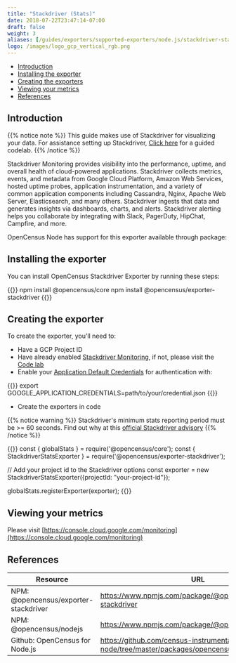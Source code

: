 ```yaml
---
title: "Stackdriver (Stats)"
date: 2018-07-22T23:47:14-07:00
draft: false
weight: 3
aliases: [/guides/exporters/supported-exporters/node.js/stackdriver-stats, /guides/exporters/supported-exporters/nodejs/stackdriver-stats]
logo: /images/logo_gcp_vertical_rgb.png
---
```


- [Introduction](#introduction)
- [Installing the exporter](#installing-the-exporter)
- [Creating the exporters](#creating-the-exporter)
- [Viewing your metrics](#viewing-your-metrics)
- [References](#references)


## Introduction
{{% notice note %}}
This guide makes use of Stackdriver for visualizing your data. For assistance setting up Stackdriver, [Click here](/codelabs/stackdriver) for a guided codelab.
{{% /notice %}}

Stackdriver Monitoring provides visibility into the performance, uptime, and overall health of cloud-powered applications. Stackdriver collects metrics, events, and metadata from Google Cloud Platform, Amazon Web Services, hosted uptime probes, application instrumentation, and a variety of common application components including Cassandra, Nginx, Apache Web Server, Elasticsearch, and many others. Stackdriver ingests that data and generates insights via dashboards, charts, and alerts. Stackdriver alerting helps you collaborate by integrating with Slack, PagerDuty, HipChat, Campfire, and more.

OpenCensus Node has support for this exporter available through package:

## Installing the exporter
You can install OpenCensus Stackdriver Exporter by running these steps:

{{<highlight bash>}}
npm install @opencensus/core
npm install @opencensus/exporter-stackdriver
{{</highlight>}}

## Creating the exporter
To create the exporter, you'll need to:

* Have a GCP Project ID
* Have already enabled [Stackdriver Monitoring](https://cloud.google.com/monitoring/docs/quickstart), if not, please visit the [Code lab](/codelabs/stackdriver)
* Enable your [Application Default Credentials](https://cloud.google.com/docs/authentication/getting-started) for authentication with:

{{<highlight bash>}}
export GOOGLE_APPLICATION_CREDENTIALS=path/to/your/credential.json
{{</highlight>}}

* Create the exporters in code

{{% notice warning %}}
Stackdriver's minimum stats reporting period must be >= 60 seconds. Find out why at this [official Stackdriver advisory](https://cloud.google.com/monitoring/custom-metrics/creating-metrics#writing-ts)
{{% /notice %}}

{{<highlight javascript>}}
const { globalStats } = require('@opencensus/core');
const { StackdriverStatsExporter } = require('@opencensus/exporter-stackdriver');

// Add your project id to the Stackdriver options
const exporter = new StackdriverStatsExporter({projectId: "your-project-id"});

globalStats.registerExporter(exporter);
{{</highlight>}}

## Viewing your metrics
Please visit [https://console.cloud.google.com/monitoring](https://console.cloud.google.com/monitoring)

## References

Resource|URL
---|---
NPM: @opencensus/exporter-stackdriver|https://www.npmjs.com/package/@opencensus/exporter-stackdriver
NPM: @opencensus/nodejs|https://www.npmjs.com/package/@opencensus/nodejs
Github: OpenCensus for Node.js|https://github.com/census-instrumentation/opencensus-node/tree/master/packages/opencensus-nodejs
